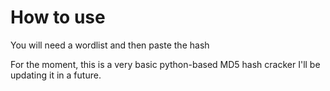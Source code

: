 # How to use

You will need a wordlist and then paste the hash

For the moment, this is a very basic python-based MD5 hash cracker I'll be updating it in a future.
